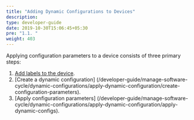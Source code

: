 ```yaml
---
title: "Adding Dynamic Configurations to Devices"
description:
type: developer-guide
date: 2019-10-30T15:06:45+05:30
pre: "1.1. "
weight: 403
---
```

Applying configuration parameters to a device consists of
three primary steps:

1. [Add labels to the device](/developer-guide/manage-software-cycle/dynamic-configurations/apply-dynamic-configuration/device-labels).
2. [Create a dynamic configuration] (/developer-guide/manage-software-cycle/dynamic-configurations/apply-dynamic-configuration/create-configuration-parameters).
3. [Apply configuration parameters] (/developer-guide/manage-software-cycle/dynamic-configurations/apply-dynamic-configuration/apply-dynamic-configs).